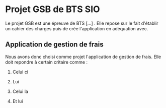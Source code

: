 # Projet GSB de BTS SIO

Le projet GSB est une épreuve de BTS [...] . Elle repose sur le fait d'établir un cahier des charges puis de crée l'application en adéquation avec.

## Application de gestion de frais

Nous avons donc choisi comme projet l'application de gestion de frais.
Elle doit repondre à certain critaire comme :

1. Celui ci

2. Lui

3. Celui la

4. Et lui
